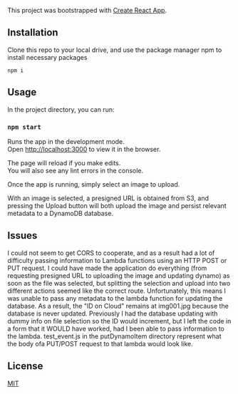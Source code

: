 This project was bootstrapped with [Create React App](https://github.com/facebook/create-react-app).

## Installation

Clone this repo to your local drive, and use the package manager npm to install necessary packages

```
npm i
```

## Usage

In the project directory, you can run:

### `npm start`

Runs the app in the development mode.<br />
Open [http://localhost:3000](http://localhost:3000) to view it in the browser.

The page will reload if you make edits.<br />
You will also see any lint errors in the console.

Once the app is running, simply select an image to upload. 

With an image is selected, a presigned URL is obtained from S3, and pressing the Upload button will both upload the 
image and persist relevant metadata to a DynamoDB database. 

## Issues

I could not seem to get CORS to cooperate, and as a result had a lot of difficulty passing information to Lambda functions using an HTTP POST or PUT request.
I could have made the application do everything (from requesting presigned URL to uploading the image and updating dynamo) as soon as the file was selected, but splitting the selection and upload into two different actions seemed like the correct route. Unfortunately, this means I was unable to pass any metadata to the lambda function for updating the database. As a result, the "ID on Cloud" remains at img001.jpg because the database is never updated. Previously I had the database updating with dummy info on file selection so the ID would increment, but I left the code in a form that it WOULD have worked, had I been able to pass information to the lambda. test_event.js in the putDynamoItem directory represent what the body ofa PUT/POST request to that lambda would look like. 


## License
[MIT](https://choosealicense.com/licenses/mit/)


